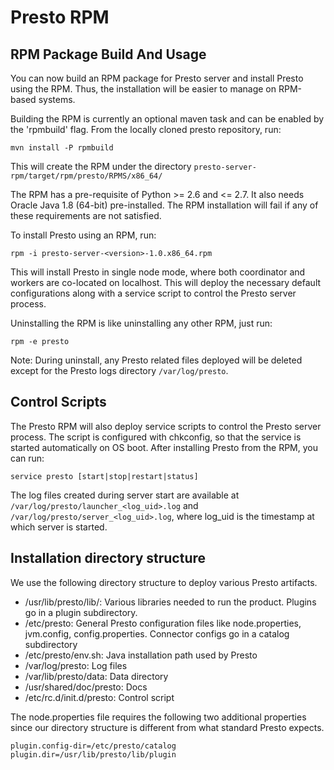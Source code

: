 # Presto RPM

## RPM Package Build And Usage

You can now build an RPM package for Presto server and install Presto using the RPM. Thus, the installation will be easier to manage on RPM-based systems.

Building the RPM is currently an optional maven task and can be enabled by the 'rpmbuild' flag. From the locally cloned presto repository, run:

    mvn install -P rpmbuild

This will create the RPM under the directory `presto-server-rpm/target/rpm/presto/RPMS/x86_64/`

The RPM has a pre-requisite of Python >= 2.6 and <= 2.7. It also needs Oracle Java 1.8 (64-bit) pre-installed. The RPM installation will fail if any of these requirements are not
satisfied.

To install Presto using an RPM, run:

    rpm -i presto-server-<version>-1.0.x86_64.rpm

This will install Presto in single node mode, where both coordinator and workers are co-located on localhost. This will deploy the necessary default configurations along with a service script to control the Presto server process.

Uninstalling the RPM is like uninstalling any other RPM, just run:

    rpm -e presto

Note: During uninstall, any Presto related files deployed will be deleted except for the Presto logs directory `/var/log/presto`.

## Control Scripts

The Presto RPM will also deploy service scripts to control the Presto server process. The script is configured with chkconfig,
so that the service is started automatically on OS boot. After installing Presto from the RPM, you can run:

    service presto [start|stop|restart|status]

The log files created during server start are available at `/var/log/presto/launcher_<log_uid>.log` and `/var/log/presto/server_<log_uid>.log`, where log_uid is the timestamp at which server is started.

## Installation directory structure

We use the following directory structure to deploy various Presto artifacts.

* /usr/lib/presto/lib/: Various libraries needed to run the product. Plugins go in a plugin subdirectory.
* /etc/presto: General Presto configuration files like node.properties, jvm.config, config.properties. Connector configs go in a catalog subdirectory
* /etc/presto/env.sh: Java installation path used by Presto
* /var/log/presto: Log files
* /var/lib/presto/data: Data directory
* /usr/shared/doc/presto: Docs
* /etc/rc.d/init.d/presto: Control script

The node.properties file requires the following two additional properties since our directory structure is different from what standard Presto expects.

    plugin.config-dir=/etc/presto/catalog
    plugin.dir=/usr/lib/presto/lib/plugin
